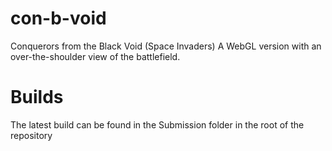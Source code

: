 # con-b-void
Conquerors from the Black Void (Space Invaders)
A WebGL version with an over-the-shoulder view of the battlefield.

# Builds
The latest build can be found in the Submission folder in the root of the repository
